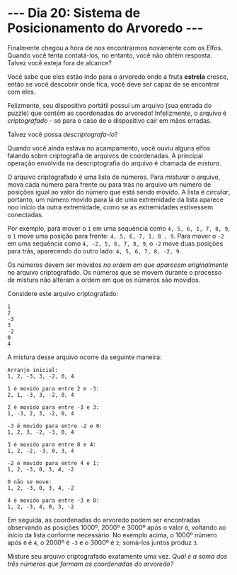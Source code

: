 # --- Dia 20: Sistema de Posicionamento do Arvoredo ---

Finalmente chegou a hora de nos encontrarmos novamente com os Elfos. Quando você tenta contatá-los, no entanto, você não obtém resposta. Talvez você esteja fora de alcance?

Você sabe que eles estão indo para o arvoredo onde a fruta **estrela** cresce, então se você descobrir onde fica, você deve ser capaz de se encontrar com eles.

Felizmente, seu dispositivo portátil possui um arquivo (sua entrada do puzzle) que contém as coordenadas do arvoredo! Infelizmente, o arquivo é *criptografado* - só para o caso de o dispositivo cair em mãos erradas.

Talvez você possa *descriptografa-lo*?

Quando você ainda estava no acampamento, você ouviu alguns elfos falando sobre criptografia de arquivos de coordenadas. A principal operação envolvida na descriptografia do arquivo é chamada de *mistura*.

O arquivo criptografado é uma lista de números. Para *misturar* o arquivo, mova cada número para frente ou para trás no arquivo um número de posições igual ao valor do número que está sendo movido. A lista é *circular*, portanto, um número movido para lá de uma extremidade da lista aparece noo início da outra extremidade, como se as extremidades estivessem conectadas.

Por exemplo, para mover o `1` em uma sequência como `4, 5, 6, 1, 7, 8, 9`, o `1` move uma posição para frente: `4, 5, 6, 7, 1, 8 , 9`. Para mover o `-2` em uma sequência como `4, -2, 5, 6, 7, 8, 9`, o `-2` move duas posições para trás, aparecendo do outro lado: `4, 5, 6, 7, 8, -2, 9`.

Os números devem ser movidos *na ordem em que aparecem originalmente* no arquivo criptografado. Os números que se movem durante o processo de mistura não alteram a ordem em que os números são movidos.

Considere este arquivo criptografado:

```
1
2
-3
3
-2
0
4

```

A mistura desse arquivo ocorre da seguinte maneira:

```
Arranjo inicial:
1, 2, -3, 3, -2, 0, 4

1 é movido para entre 2 e -3:
2, 1, -3, 3, -2, 0, 4

2 é movido para entre -3 e 3:
1, -3, 2, 3, -2, 0, 4

-3 é movido para entre -2 e 0:
1, 2, 3, -2, -3, 0, 4

3 é movido para entre 0 e 4:
1, 2, -2, -3, 0, 3, 4

-2 é movido para entre 4 e 1:
1, 2, -3, 0, 3, 4, -2

0 não se move:
1, 2, -3, 0, 3, 4, -2

4 é movido para entre -3 e 0:
1, 2, -3, 4, 0, 3, -2

```

Em seguida, as coordenadas do arvoredo podem ser encontradas observando as posições 1000º, 2000º e 3000º após o valor `0`, voltando ao início da lista conforme necessário. No exemplo acima, o 1000º número após `0` é `4`, o 2000º é `-3` e o 3000º é `2`; somá-los juntos produz `3`.

Misture seu arquivo criptografado exatamente uma vez. *Qual é a soma dos três números que formam as coordenadas do arvoredo?*

